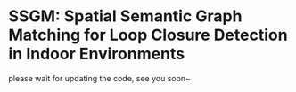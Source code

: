 # SSGM: Spatial Semantic Graph Matching for Loop Closure Detection in Indoor Environments

please wait for updating the code, see you soon~

